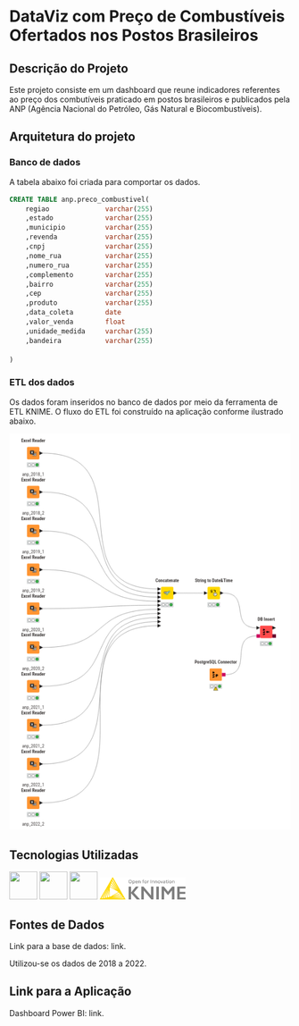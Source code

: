 # DataViz com Preço de Combustíveis Ofertados nos Postos Brasileiros

## Descrição do Projeto

Este projeto consiste em um dashboard que reune indicadores referentes ao preço dos combutíveis praticado em postos brasileiros e publicados pela ANP (Agência Nacional do Petróleo, Gás Natural e Biocombustíveis).

## Arquitetura do projeto

### Banco de dados

A tabela abaixo foi criada para comportar os dados.

```sql
CREATE TABLE anp.preco_combustivel(
	regiao 				varchar(255)
	,estado				varchar(255)
	,municipio			varchar(255)
	,revenda			varchar(255)
	,cnpj				varchar(255)
	,nome_rua			varchar(255)	
	,numero_rua			varchar(255)
	,complemento		varchar(255)
	,bairro				varchar(255)
	,cep				varchar(255)
	,produto			varchar(255)
	,data_coleta		date
	,valor_venda		float
	,unidade_medida		varchar(255)
	,bandeira			varchar(255)

)
```

### ETL dos dados

Os dados foram inseridos no banco de dados por meio da ferramenta de ETL KNIME. O fluxo do ETL foi construído na aplicação conforme ilustrado abaixo.

![etl knime](https://github.com/jorgeplatero/postech_fase_4_anp/blob/c4769c12a8050c4f7ccb68ebf8bf9d74cd2de788/img/etl_knime.png)

## Tecnologias Utilizadas

<img src='https://cdn.jsdelivr.net/gh/devicons/devicon@latest/icons/python/python-original-wordmark.svg' width='50' height='50'/> 
<img src='https://cdn.jsdelivr.net/gh/devicons/devicon@latest/icons/postgresql/postgresql-plain-wordmark.svg' width='50' height='50'/> 
<img src='https://avatars.githubusercontent.com/u/42988494?s=200&v=4' width='50' height='50'/> 
<img src='https://github.com/jorgeplatero/postech_fase_4_anp/blob/c2e9debdc661af81f8bb28249a4ff3f8415dd820/img/logo_knime_2.png' height='40'/>

## Fontes de Dados

Link para a base de dados: <a style='text-decoration:none;' href='https://www.gov.br/anp/pt-br/centrais-de-conteudo/dados-abertos/serie-historica-de-precos-de-combustiveis'>link</a>.

Utilizou-se os dados de 2018 a 2022.

## Link para a Aplicação

Dashboard Power BI: <a style='text-decoration:none;' href='https://app.powerbi.com/view?r=eyJrIjoiNGJlOTY3ZmYtZjZlMS00ZTEzLWJiMmMtMWRjYjJiZTBlYTAzIiwidCI6IjFmZTA1YTY2LWNhMjYtNGJmZC1hZDlkLWQzMDRhZGViMjIwNSJ9' target='_blank'>link</a>.
